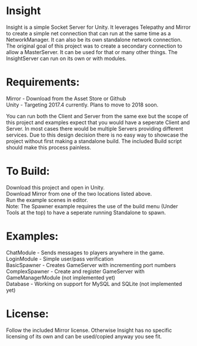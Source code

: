 # Insight  
Insight is a simple Socket Server for Unity. It leverages Telepathy and Mirror to create a simple net connection that can run at the same time as a NetworkManager. It can also be its own standalone network connection. The original goal of this project was to create a secondary connection to allow a MasterServer. It can be used for that or many other things. The InsightServer can run on its own or with modules.

# Requirements:  
Mirror - Download from the Asset Store or Github  
Unity - Targeting 2017.4 currently. Plans to move to 2018 soon.  

You can run both the Client and Server from the same exe but the scope of this project and examples expect that you would have a seperate Client and Server. In most cases there would be multiple Servers providing different services. Due to this design decision there is no easy way to showcase the project without first making a standalone build. The included Build script should make this process painless.

# To Build:  
Download this project and open in Unity.  
Download Mirror from one of the two locations listed above.  
Run the example scenes in editor.  
Note: The Spawner example requires the use of the build menu (Under Tools at the top) to have a seperate running Standalone to spawn.  

# Examples:  
ChatModule - Sends messages to players anywhere in the game.  
LoginModule - Simple user/pass verification  
BasicSpawner - Creates GameServer with incrementing port numbers  
ComplexSpawner - Create and register GameServer with GameManagerModule (not implemented yet)  
Database - Working on support for MySQL and SQLite (not implemented yet)  

# License:  
Follow the included Mirror license. Otherwise Insight has no specific licensing of its own and can be used/copied anyway you see fit.
